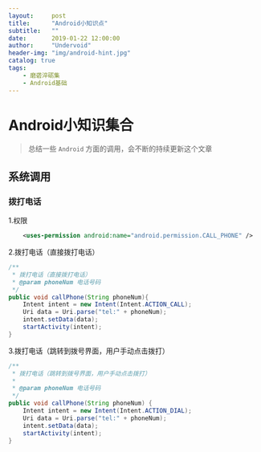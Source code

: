 ```yaml
---
layout:     post
title:      "Android小知识点"
subtitle:   ""
date:       2019-01-22 12:00:00
author:     "Undervoid"
header-img: "img/android-hint.jpg"
catalog: true
tags:
    - 磨砻淬砺集
    - Android基础
---
```



# Android小知识集合

> 总结一些 `Android` 方面的调用，会不断的持续更新这个文章

## 系统调用

### 拨打电话

1.权限
``` xml
    <uses-permission android:name="android.permission.CALL_PHONE" />    
```
    
2.拨打电话（直接拨打电话）
    
```java
/**
 * 拨打电话（直接拨打电话）
 * @param phoneNum 电话号码
 */
public void callPhone(String phoneNum){
    Intent intent = new Intent(Intent.ACTION_CALL);
    Uri data = Uri.parse("tel:" + phoneNum);
    intent.setData(data);
    startActivity(intent);
}
```

3.拨打电话（跳转到拨号界面，用户手动点击拨打）
    
```java
/**
 * 拨打电话（跳转到拨号界面，用户手动点击拨打）
 *
 * @param phoneNum 电话号码
 */
public void callPhone(String phoneNum) {
    Intent intent = new Intent(Intent.ACTION_DIAL);
    Uri data = Uri.parse("tel:" + phoneNum);
    intent.setData(data);
    startActivity(intent);
}

```



